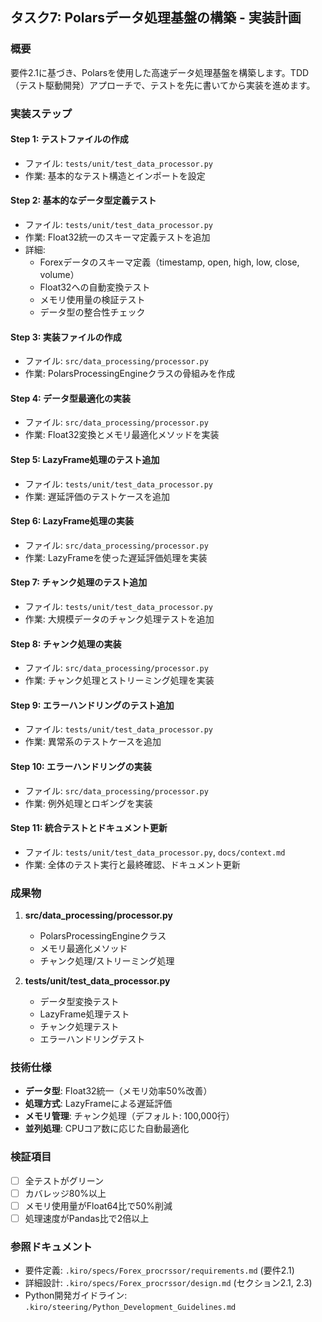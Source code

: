 ## タスク7: Polarsデータ処理基盤の構築 - 実装計画

### 概要
要件2.1に基づき、Polarsを使用した高速データ処理基盤を構築します。TDD（テスト駆動開発）アプローチで、テストを先に書いてから実装を進めます。

### 実装ステップ

#### Step 1: テストファイルの作成
- ファイル: `tests/unit/test_data_processor.py`
- 作業: 基本的なテスト構造とインポートを設定

#### Step 2: 基本的なデータ型定義テスト
- ファイル: `tests/unit/test_data_processor.py`
- 作業: Float32統一のスキーマ定義テストを追加
- 詳細:
  - Forexデータのスキーマ定義（timestamp, open, high, low, close, volume）
  - Float32への自動変換テスト
  - メモリ使用量の検証テスト
  - データ型の整合性チェック

#### Step 3: 実装ファイルの作成
- ファイル: `src/data_processing/processor.py`
- 作業: PolarsProcessingEngineクラスの骨組みを作成

#### Step 4: データ型最適化の実装
- ファイル: `src/data_processing/processor.py`
- 作業: Float32変換とメモリ最適化メソッドを実装

#### Step 5: LazyFrame処理のテスト追加
- ファイル: `tests/unit/test_data_processor.py`
- 作業: 遅延評価のテストケースを追加

#### Step 6: LazyFrame処理の実装
- ファイル: `src/data_processing/processor.py`
- 作業: LazyFrameを使った遅延評価処理を実装

#### Step 7: チャンク処理のテスト追加
- ファイル: `tests/unit/test_data_processor.py`
- 作業: 大規模データのチャンク処理テストを追加

#### Step 8: チャンク処理の実装
- ファイル: `src/data_processing/processor.py`
- 作業: チャンク処理とストリーミング処理を実装

#### Step 9: エラーハンドリングのテスト追加
- ファイル: `tests/unit/test_data_processor.py`
- 作業: 異常系のテストケースを追加

#### Step 10: エラーハンドリングの実装
- ファイル: `src/data_processing/processor.py`
- 作業: 例外処理とロギングを実装

#### Step 11: 統合テストとドキュメント更新
- ファイル: `tests/unit/test_data_processor.py`, `docs/context.md`
- 作業: 全体のテスト実行と最終確認、ドキュメント更新

### 成果物
1. **src/data_processing/processor.py**
   - PolarsProcessingEngineクラス
   - メモリ最適化メソッド
   - チャンク処理/ストリーミング処理

2. **tests/unit/test_data_processor.py**
   - データ型変換テスト
   - LazyFrame処理テスト
   - チャンク処理テスト
   - エラーハンドリングテスト

### 技術仕様
- **データ型**: Float32統一（メモリ効率50%改善）
- **処理方式**: LazyFrameによる遅延評価
- **メモリ管理**: チャンク処理（デフォルト: 100,000行）
- **並列処理**: CPUコア数に応じた自動最適化

### 検証項目
- [ ] 全テストがグリーン
- [ ] カバレッジ80%以上
- [ ] メモリ使用量がFloat64比で50%削減
- [ ] 処理速度がPandas比で2倍以上

### 参照ドキュメント
- 要件定義: `.kiro/specs/Forex_procrssor/requirements.md` (要件2.1)
- 詳細設計: `.kiro/specs/Forex_procrssor/design.md` (セクション2.1, 2.3)
- Python開発ガイドライン: `.kiro/steering/Python_Development_Guidelines.md`